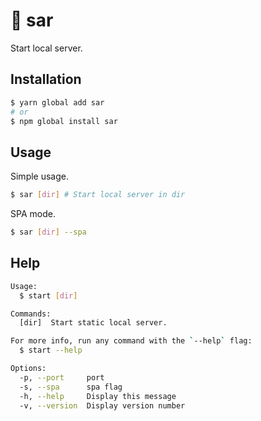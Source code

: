 # 🚀 sar

Start local server.

## Installation

```bash
$ yarn global add sar
# or
$ npm global install sar
```

## Usage

Simple usage.

```bash
$ sar [dir] # Start local server in dir
```

SPA mode.

```bash
$ sar [dir] --spa
```


## Help

```bash
Usage:
  $ start [dir]

Commands:
  [dir]  Start static local server.

For more info, run any command with the `--help` flag:
  $ start --help

Options:
  -p, --port     port
  -s, --spa      spa flag
  -h, --help     Display this message
  -v, --version  Display version number
```
